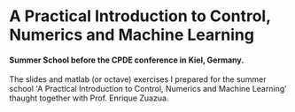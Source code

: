 # A Practical Introduction to Control, Numerics and Machine Learning
#### Summer School before the CPDE conference in Kiel, Germany. 

The slides and matlab (or octave) exercises I prepared for the summer school 'A Practical Introduction to Control, Numerics and Machine Learning' thaught together with Prof. Enrique Zuazua. 
